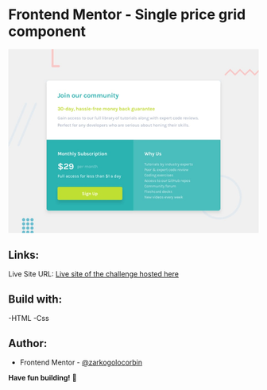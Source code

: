 # Frontend Mentor - Single price grid component

![Design preview for the Single price grid component coding challenge](./design/desktop-preview.jpg)

## Links:

   Live Site URL: [Live site of the challenge hosted here](https://single-price-grid-frontend.netlify.app/)

## Build with:

-HTML
-Css

## Author:

- Frontend Mentor - [@zarkogolocorbin](https://www.frontendmentor.io/profile/zarkogolocorbin)

**Have fun building!** 🚀
